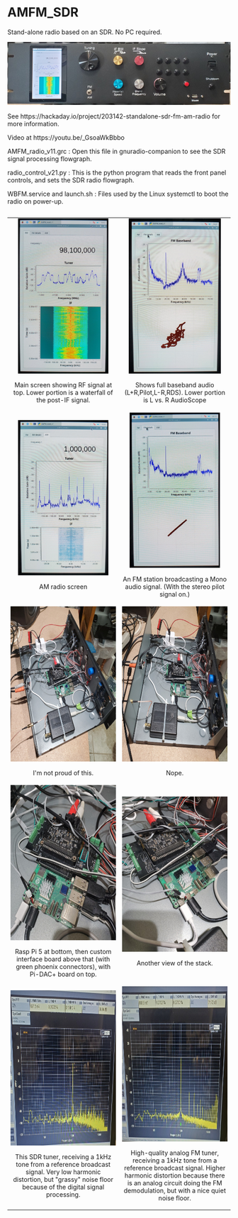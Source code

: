 # AMFM_SDR
Stand-alone radio based on an SDR. No PC required.

![Image](https://github.com/delhatch/AMFM_SDR/blob/main/pictures/topImageSmall.png)
<p>See https://hackaday.io/project/203142-standalone-sdr-fm-am-radio for more information.</p>
<p>Video at https://youtu.be/_GsoaWkBbbo</p>
<p>AMFM_radio_v11.grc : Open this file in gnuradio-companion to see the SDR signal processing flowgraph.</p>
<p>radio_control_v21.py : This is the python program that reads the front panel controls, and sets the SDR radio flowgraph.</p>
<p>WBFM.service and launch.sh : Files used by the Linux systemctl to boot the radio on power-up.</p>
 <table border="0" cellpadding="10" align="left" width="100%">
  <colgroup>
   <col width="50%">
   <col width="50%">
  </colgroup>
        <tr>
            <td align="center">
                <img src="https://github.com/delhatch/AMFM_SDR/blob/main/pictures/topScreen.jpg" alt="Image 1" height="350">
                <p>Main screen showing RF signal at top. Lower portion is a waterfall of the post-IF signal.</p>
            </td>
            <td align="center">
                <img src="https://github.com/delhatch/AMFM_SDR/blob/main/pictures/screen2.jpg" alt="Image 2" height="350">
                <p>Shows full baseband audio (L+R,Pilot,L-R,RDS). Lower portion is L vs. R AudioScope</p>
            </td>
        </tr>
        <tr>
            <td align="center">
                <img src="https://github.com/delhatch/AMFM_SDR/blob/main/pictures/screenAM.jpg" alt="Image 3" height="350">
                <p>AM radio screen</p>
            </td>
            <td align="center">
                <img src="https://github.com/delhatch/AMFM_SDR/blob/main/pictures/screenMono.jpg" alt="Image 4" height="350">
                <p>An FM station broadcasting a Mono audio signal. (With the stereo pilot signal on.)</p>
            </td>
        </tr>
        <tr>
            <td align="center">
                <img src="https://github.com/delhatch/AMFM_SDR/blob/main/pictures/guts1.jpg" alt="Image 5" height="350">
                <p>I'm not proud of this.</p>
            </td>
            <td align="center">
                <img src="https://github.com/delhatch/AMFM_SDR/blob/main/pictures/guts2.jpg" alt="Image 6" height="350">
                <p>Nope.</p>
            </td>
        </tr>
        <tr>
            <td align="center">
                <img src="https://github.com/delhatch/AMFM_SDR/blob/main/pictures/stack1.jpg" alt="Image 7" height="350">
                <p>Rasp Pi 5 at bottom, then custom interface board above that (with green phoenix connectors), with Pi-DAC+ board on top.</p>
            </td>
            <td align="center">
                <img src="https://github.com/delhatch/AMFM_SDR/blob/main/pictures/stack2.jpg" alt="Image 8" height="350">
                <p>Another view of the stack.</p>
            </td>
        </tr>
          <tr>
            <td align="center">
                <img src="https://github.com/delhatch/AMFM_SDR/blob/main/pictures/SDR_tuner.jpg" alt="Image 9" height="350">
                <p>This SDR tuner, receiving a 1kHz tone from a reference broadcast signal. Very low harmonic distortion, but "grassy" noise floor because of the digital signal processing.</p>
            </td>
            <td align="center">
                <img src="https://github.com/delhatch/AMFM_SDR/blob/main/pictures/HighQuality_FM_tuner.jpg" alt="Image 10" height="350">
                <p>High-quality analog FM tuner, receiving a 1kHz tone from a reference broadcast signal. Higher harmonic distortion because there is an analog circuit doing the FM demodulation, but with a nice quiet noise floor.</p>
            </td>
        </tr>
    </table>
